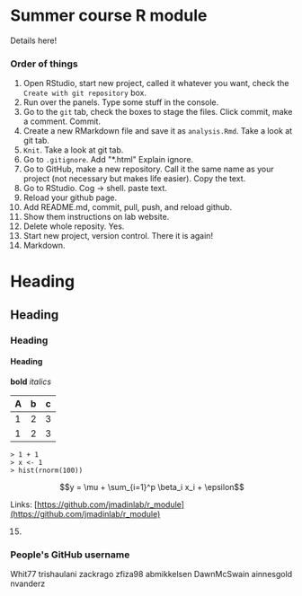 # Summer course R module

Details here!

### Order of things

1. Open RStudio, start new project, called it whatever you want, check the `Create with git repository` box.
2. Run over the panels. Type some stuff in the console.
3. Go to the `git` tab, check the boxes to stage the files. Click commit, make a comment. Commit.
4. Create a new RMarkdown file and save it as `analysis.Rmd`. Take a look at git tab.
5. `Knit`. Take a look at git tab.
6. Go to `.gitignore`. Add "*.html" Explain ignore. 
7. Go to GitHub, make a new repository. Call it the same name as your project (not necessary but makes life easier). Copy the text.
8. Go to RStudio. Cog -> shell. paste text.
9. Reload your github page.
10. Add README.md, commit, pull, push, and reload github. 
11. Show them instructions on lab website. 
12. Delete whole reposity. Yes.
13. Start new project, version control. There it is again!
14. Markdown. 

# Heading
## Heading
### Heading
#### Heading

**bold**
*italics*

A | b | c
--- | --- | ---
1 | 2 | 3
1 | 2 | 3

```
> 1 + 1  
> x <- 1  
> hist(rnorm(100))
```

$$y = \mu + \sum_{i=1}^p \beta_i x_i + \epsilon$$

Links: [https://github.com/jmadinlab/r_module](https://github.com/jmadinlab/r_module)

15. 


### People's GitHub username

Whit77
trishaulani
zackrago
zfiza98
abmikkelsen
DawnMcSwain
ainnesgold
nvanderz
